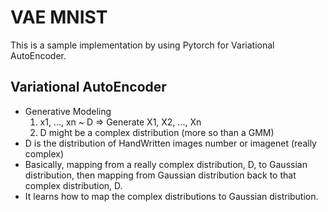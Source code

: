 # VAE MNIST

This is a sample implementation by using Pytorch for Variational AutoEncoder.

## Variational AutoEncoder 
- Generative Modeling
  1. x1, ..., xn ~ D => Generate X1, X2, ..., Xn
  2. D might be a complex distribution (more so than a GMM)
- D is the distribution of HandWritten images number or imagenet (really complex) 
- Basically, mapping from a really complex distribution, D, to Gaussian distribution, then mapping from Gaussian distribution back to that complex distribution, D.
- It learns how to map the complex distributions to Gaussian distribution.
